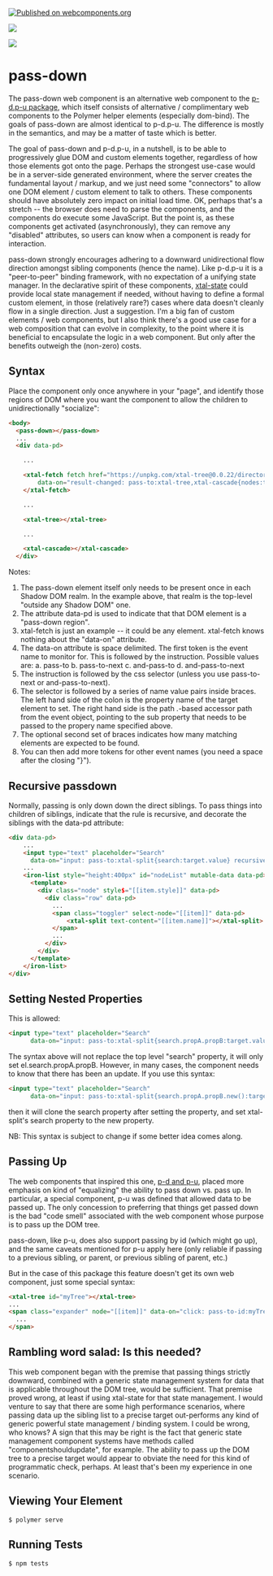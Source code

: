 [![Published on webcomponents.org](https://img.shields.io/badge/webcomponents.org-published-blue.svg)](https://www.webcomponents.org/element/pass-down)

<a href="https://nodei.co/npm/pass-down/"><img src="https://nodei.co/npm/pass-down.png"></a>

<img src="http://img.badgesize.io/https://unpkg.com/pass-down@0.0.9/build/ES6/pass-down.iife.js?compression=gzip">

# pass-down

The pass-down web component is an alternative web component to the [p-d.p-u package](https://www.webcomponents.org/element/p-d.p-u), which itself consists of alternative / complimentary web components to the Polymer helper elements (especially dom-bind).  The goals of pass-down are almost identical to p-d.p-u.  The difference is mostly in the semantics, and may be a matter of taste which is better.

The goal of pass-down and p-d.p-u, in a nutshell, is to be able to progressively glue DOM and custom elements together, regardless of how those elements got onto the page.  Perhaps the strongest use-case would be in a server-side generated environment, where the server creates the fundamental layout / markup, and we just need some "connectors" to allow one DOM element / custom element to talk to others.  These components should have absolutely zero impact on initial load time. OK, perhaps that's a stretch -- the browser does need to parse the components, and the components do execute some JavaScript.  But the point is, as these components get activated (asynchronously), they can remove any "disabled" attributes, so users can know when a component is ready for interaction.  

pass-down strongly encourages adhering to a downward unidirectional flow direction amongst sibling components (hence the name).  Like p-d.p-u it is a "peer-to-peer" binding framework, with no expectation of a unifying state manager.  In the declarative spirit of these components, [xtal-state](https://www.webcomponents.org/element/xtal-state) could provide local state management if needed, without having to define a formal custom element, in those (relatively rare?) cases where data doesn't cleanly flow in a single direction.  Just a suggestion.  I'm a big fan of custom elements / web components, but I also think there's a good use case for a web composition that can evolve in complexity, to the point where it is beneficial to encapsulate the logic in a web component.  But only after the benefits outweigh the (non-zero) costs.


## Syntax
Place the component only once anywhere in your "page", and identify those regions of DOM where you want the component to allow the children to unidirectionally "socialize":

```html
<body>
  <pass-down></pass-down>
  ...
  <div data-pd>

    ...

    <xtal-fetch fetch href="https://unpkg.com/xtal-tree@0.0.22/directory.json" as="json" 
        data-on="result-changed: pass-to:xtal-tree,xtal-cascade{nodes:target.value}{2}">
    </xtal-fetch>

    ...

    <xtal-tree></xtal-tree>

    ...

    <xtal-cascade></xtal-cascade>
  </div>
```

Notes:

1)  The pass-down element itself only needs to be present once in each Shadow DOM realm.  In the example above, that realm is the top-level "outside any Shadow DOM" one.
2)  The attribute data-pd is used to indicate that that DOM element is a "pass-down region".
3)  xtal-fetch is just an example -- it could be any element.  xtal-fetch knows nothing about the "data-on" attribute.
4)  The data-on attribute is space delimited.  The first token is the event name to monitor for.  This is followed by the instruction.  Possible values are:
  a.  pass-to
  b.  pass-to-next
  c.  and-pass-to
  d.  and-pass-to-next
5)  The instruction is followed by the css selector (unless you use pass-to-next or and-pass-to-next).
6)  The selector is followed by a series of name value pairs inside braces.  The left hand side of the colon is the property name of the target element to set.  The right hand side is the path .-based accessor path from the event object, pointing to the sub property that needs to be passed to the propery name specified above.
7)  The optional second set of braces indicates how many matching elements are expected to be found.
8)  You can then add more tokens for other event names (you need a space after the closing "}").

## Recursive passdown

Normally, passing is only down down the direct siblings.  To pass things into children of siblings, indicate that the rule is recursive, and decorate the siblings with the data-pd attribute:

```html
<div data-pd>
    ...
    <input type="text" placeholder="Search" 
      data-on="input: pass-to:xtal-split{search:target.value} recursive" >
    ...
    <iron-list style="height:400px" id="nodeList" mutable-data data-pd>
      <template>
        <div class="node" style$="[[item.style]]" data-pd>
          <div class="row" data-pd>
            ...
            <span class="toggler" select-node="[[item]]" data-pd>
                <xtal-split text-content="[[item.name]]"></xtal-split>
            </span>
            ...
          </div>
        </div>
      </template>
    </iron-list>
</div>
```

## Setting Nested Properties

This is allowed:

```html
<input type="text" placeholder="Search" 
      data-on="input: pass-to:xtal-split{search.propA.propB:target.value} recursive" >
```

The syntax above will not replace the top level "search" property, it will only set el.search.propA.propB.  However, in many cases, the component needs to know that there has been an update.  If you use this syntax:

```html
<input type="text" placeholder="Search" 
      data-on="input: pass-to:xtal-split{search.propA.propB.new():target.value} recursive" >
```

then it will clone the search property after setting the property, and set xtal-split's search property to the new property.

NB:  This syntax is subject to change if some better idea comes along.

## Passing Up

The web components that inspired this one, [p-d and p-u](https://www.webcomponents.org/element/p-d.p-u), placed more emphasis on kind of "equalizing" the ability to pass down vs. pass up.  In particular, a special component, p-u was defined that allowed data to be passed up.  The only concession to preferring that things get passed down is the bad "code smell" associated with the web component whose purpose is to pass up the DOM tree.

pass-down, like p-u, does also support passing by id (which might go up), and the same caveats mentioned for p-u apply here (only reliable if passing to a previous sibling, or parent, or previous sibling of parent, etc.)

But in the case of this package this feature doesn't get its own web component, just some special syntax:

```html
<xtal-tree id="myTree"></xtal-tree>
...
<span class="expander" node="[[item]]" data-on="click: pass-to-id:myTree{toggledNode:target.node} skip-init">
  ...
</span>
```

## Rambling word salad:  Is this needed?

This web component began with the premise that passing things strictly downward, combined with a generic state management system for data that is applicable throughout the DOM tree, would be sufficient.  That premise proved wrong, at least if using xtal-state for that state management.  I would venture to say that there are some high performance scenarios, where passing data up the sibling list to a precise target out-performs any kind of generic powerful state management / binding system.  I could be wrong, who knows?  A sign that this may be right is the fact that generic state management component systems have methods called "componentshouldupdate", for example.  The ability to pass up the DOM tree to a precise target would appear to obviate the need for this kind of programmatic check, perhaps.  At least that's been my experience in one scenario.

## Viewing Your Element

```
$ polymer serve
```

## Running Tests

```
$ npm tests
```









